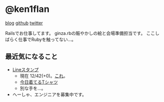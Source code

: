 # @ken1flan

[blog](https://www.tumblr.com/blog/ken1flan)
[github](https://github.com/ken1flan)
[twitter](https://twitter.com/ken1flan)

Railsでお仕事してます。
ginza.rbの賑やかしの絵と会場準備担当です。
ここしばらく仕事でRubyを触ってない…。

## 最近気になること
* [Lineスタンプ](https://github.com/ginzarb/zagin_stamps)
  * 現在 12/42(+0)。[これ](https://github.com/ginzarb/zagin_stamps)。
  * [今日着てるTシャツ](https://suzuri.jp/ken1flan/408427/t-shirt/s/natural)
  * 別な手を…。
* へーしゃ、エンジニアを募集中です。
